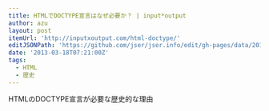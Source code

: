 ```yaml
---
title: HTMLでDOCTYPE宣言はなぜ必要か？ | input*output
author: azu
layout: post
itemUrl: 'http://inputxoutput.com/html-doctype/'
editJSONPath: 'https://github.com/jser/jser.info/edit/gh-pages/data/2013/03/index.json'
date: '2013-03-18T07:21:00Z'
tags:
  - HTML
  - 歴史
---
```

HTMLのDOCTYPE宣言が必要な歴史的な理由
